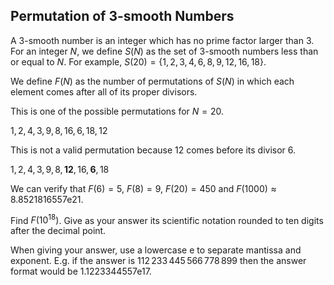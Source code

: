 ## Permutation of 3-smooth Numbers

A $3$-smooth number is an integer which has no prime factor larger than  $3$. For an integer $N$, we define $S(N)$ as the set of $3$-smooth numbers less than or equal to $N$. For example, $S(20) = \{1,2,3,4,6,8,9,12,16,18\}$.

We define $F(N)$ as the number of permutations of $S(N)$ in which each element comes after all of its proper divisors.

This is one of the possible permutations for $N=20$.

$1,2,4,3,9,8,16,6,18,12$

This is not a valid permutation because $12$ comes before its divisor $6$.

$1, 2, 4, 3, 9, 8, \boldsymbol{12}, 16, \boldsymbol 6, 18$

We can verify that $F(6)=5$, $F(8)=9$, $F(20)=450$ and $F(1000) \approx 8.8521816557\mathrm e21$.

Find $F(10^{18})$. Give as your answer its scientific notation rounded to ten digits after the decimal point.

When giving your answer, use a lowercase e to separate mantissa and exponent. E.g. if the answer is $112\,233\,445\,566\,778\,899$ then the answer format would be 1.1223344557e17.


